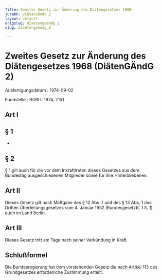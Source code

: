 ```yaml
---
Title: Zweites Gesetz zur Änderung des Diätengesetzes 1968
jurabk: DiätenGÄndG 2
layout: default
origslug: diaetengaendg_2
slug: diaetengaendg_2

---
```


# Zweites Gesetz zur Änderung des Diätengesetzes 1968 (DiätenGÄndG 2)

Ausfertigungsdatum
:   1974-09-02

Fundstelle
:   BGBl I: 1974, 2151



## Art I



## § 1

-


## § 2

§ 1 gilt auch für die vor dem Inkrafttreten dieses Gesetzes aus dem
Bundestag ausgeschiedenen Mitglieder sowie für ihre Hinterbliebenen.


## Art II

Dieses Gesetz gilt nach Maßgabe des § 12 Abs. 1 und des § 13 Abs. 1
des Dritten Überleitungsgesetzes vom 4. Januar 1952 (Bundesgesetzbl. I
S. 1) auch im Land Berlin.


## Art III

Dieses Gesetz tritt am Tage nach seiner Verkündung in Kraft.


## Schlußformel

Die Bundesregierung hat dem vorstehenden Gesetz die nach Artikel 113
des Grundgesetzes erforderliche Zustimmung erteilt.

